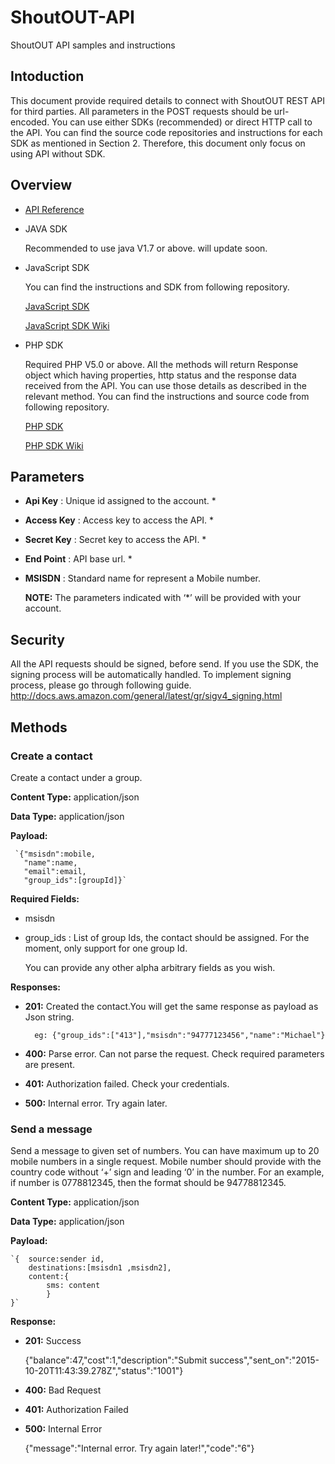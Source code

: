 # ShoutOUT-API
ShoutOUT API samples and instructions

## Intoduction

This document provide required details to connect with ShoutOUT REST API for third parties. All parameters in the POST requests should be url-encoded. You can use either SDKs (recommended) or direct HTTP call to the API.  You can find the source code repositories and instructions for each SDK as mentioned in Section 2. Therefore, this document only focus on using API without SDK.

## Overview
* [API Reference](http://docs.getshoutout.com/#/default)

* JAVA SDK

    Recommended to use java V1.7 or above. will update soon.

* JavaScript SDK

    You can find the instructions and SDK from following repository. 
    
    [JavaScript SDK](https://github.com/Square-Mobile/ShoutOUT-SDK-JavaScript)
    
    [JavaScript SDK Wiki](https://github.com/Square-Mobile/ShoutOUT-SDK-JavaScript/wiki)

* PHP SDK

    Required PHP V5.0 or above. All the methods will return Response object which having properties, http status and the response data received from the API. You can use those details as described in the relevant method. You can find the instructions and source code from following repository. 
    
    [PHP SDK](https://github.com/Square-Mobile/ShoutOUT-SDK-PHP)
    
    [PHP SDK Wiki](https://github.com/Square-Mobile/ShoutOUT-SDK-PHP/wiki)

## Parameters

* **Api Key** : Unique id assigned to the account. *

* **Access Key** : Access key to access the API. *

* **Secret Key** : Secret key to access the API. *

* **End Point** : API base url. *

* **MSISDN** : Standard name for represent a Mobile number.

    **NOTE:** The parameters indicated with ‘*’ will be provided with your account.


## Security
All the API requests should be signed, before send. If you use the SDK, the signing process will be automatically handled. To implement signing process, please go through following guide.
http://docs.aws.amazon.com/general/latest/gr/sigv4_signing.html


## Methods

### Create a contact

Create a contact under a group.

**Content Type:** application/json

**Data Type:** application/json

**Payload:**  

	 `{"msisdn":mobile,
	   "name":name,
	   "email":email,
	   "group_ids":[groupId]}`

**Required Fields:**

* msisdn

* group_ids : List of group Ids, the contact should be assigned. For the moment, only support for one group Id.

    You can provide any other alpha arbitrary fields as you wish. 

**Responses:**
* **201:** Created the contact.You will get the same response as payload as Json string.

        eg: {"group_ids":["413"],"msisdn":"94777123456","name":"Michael"}
                
* **400:** Parse error. Can not parse the request. Check required parameters are present.

* **401:** Authorization failed. Check your credentials.

* **500:** Internal error. Try again later.


### Send a message

Send a message to given set of numbers. You can have maximum up to 20 mobile numbers in a single request. Mobile number should provide with the country code without ‘+’ sign and leading ‘0’ in the number. For an example, if number is 0778812345, then the format should be 94778812345.

**Content Type:** application/json

**Data Type:** application/json

**Payload:** 
    
    `{  source:sender id,
        destinations:[msisdn1 ,msisdn2],
        content:{
            sms: content
            }
    }`
  
**Response:**

* **201:** Success
		
    {"balance":47,"cost":1,"description":"Submit success","sent_on":"2015-10-20T11:43:39.278Z","status":"1001"}
			
* **400:** Bad Request

* **401:** Authorization Failed

* **500:** Internal Error 

    {"message":"Internal error. Try again later!","code":"6"}




